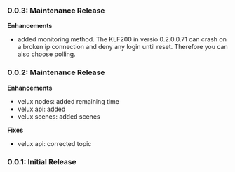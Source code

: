 ### 0.0.3: Maintenance Release

**Enhancements**

- added monitoring method. The KLF200 in versio 0.2.0.0.71 can crash on a broken ip connection and deny any login until reset. Therefore you can also choose polling.

### 0.0.2: Maintenance Release

**Enhancements**

- velux nodes: added remaining time
- velux api: added
- velux scenes: added scenes


**Fixes**

- velux api: corrected topic


### 0.0.1: Initial Release
